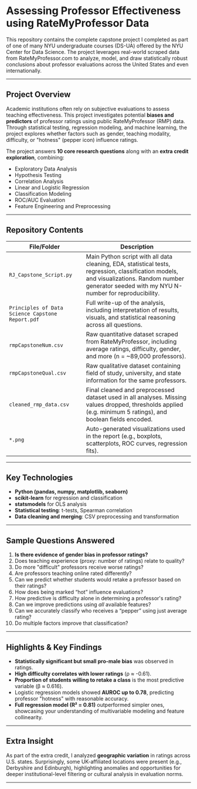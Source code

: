 # Assessing Professor Effectiveness using RateMyProfessor Data

This repository contains the complete capstone project I completed as part of one of many NYU undergraduate courses (DS-UA) offered by the NYU Center for Data Science. The project leverages real-world scraped data from RateMyProfessor.com to analyze, model, and draw statistically robust conclusions about professor evaluations across the United States and even internationally. 

---

## Project Overview

Academic institutions often rely on subjective evaluations to assess teaching effectiveness. This project investigates potential **biases and predictors** of professor ratings using public RateMyProfessor (RMP) data. Through statistical testing, regression modeling, and machine learning, the project explores whether factors such as gender, teaching modality, difficulty, or "hotness" (pepper icon) influence ratings.

The project answers **10 core research questions** along with an **extra credit exploration**, combining:
- Exploratory Data Analysis
- Hypothesis Testing
- Correlation Analysis
- Linear and Logistic Regression
- Classification Modeling
- ROC/AUC Evaluation
- Feature Engineering and Preprocessing

---

## Repository Contents

| File/Folder | Description |
|-------------|-------------|
| `RJ_Capstone_Script.py` | Main Python script with all data cleaning, EDA, statistical tests, regression, classification models, and visualizations. Random number generator seeded with my NYU N-number for reproducibility. |
| `Principles of Data Science Capstone Report.pdf` | Full write-up of the analysis, including interpretation of results, visuals, and statistical reasoning across all questions. |
| `rmpCapstoneNum.csv` | Raw quantitative dataset scraped from RateMyProfessor, including average ratings, difficulty, gender, and more (n = ~89,000 professors). |
| `rmpCapstoneQual.csv` | Raw qualitative dataset containing field of study, university, and state information for the same professors. |
| `cleaned_rmp_data.csv` | Final cleaned and preprocessed dataset used in all analyses. Missing values dropped, thresholds applied (e.g. minimum 5 ratings), and boolean fields encoded. |
| `*.png` | Auto-generated visualizations used in the report (e.g., boxplots, scatterplots, ROC curves, regression fits). |

---

## Key Technologies

- **Python (pandas, numpy, matplotlib, seaborn)**
- **scikit-learn** for regression and classification
- **statsmodels** for OLS analysis
- **Statistical testing**: t-tests, Spearman correlation
- **Data cleaning and merging**: CSV preprocessing and transformation

---

## Sample Questions Answered

1. **Is there evidence of gender bias in professor ratings?**
2. Does teaching experience (proxy: number of ratings) relate to quality?
3. Do more "difficult" professors receive worse ratings?
4. Are professors teaching online rated differently?
5. Can we predict whether students would retake a professor based on their ratings?
6. How does being marked “hot” influence evaluations?
7. How predictive is difficulty alone in determining a professor's rating?
8. Can we improve predictions using *all* available features?
9. Can we accurately classify who receives a “pepper” using just average rating?
10. Do multiple factors improve that classification?

---

## Highlights & Key Findings

- **Statistically significant but small pro-male bias** was observed in ratings.
- **High difficulty correlates with lower ratings** (ρ ≈ -0.61).
- **Proportion of students willing to retake a class** is the most predictive variable (β ≈ 0.616).
- Logistic regression models showed **AUROC up to 0.78**, predicting professor "hotness" with reasonable accuracy.
- **Full regression model (R² = 0.81)** outperformed simpler ones, showcasing your understanding of multivariable modeling and feature collinearity.

---

## Extra Insight

As part of the extra credit, I analyzed **geographic variation** in ratings across U.S. states. Surprisingly, some UK-affiliated locations were present (e.g., Derbyshire and Edinburgh), highlighting anomalies and opportunities for deeper institutional-level filtering or cultural analysis in evaluation norms.

---

